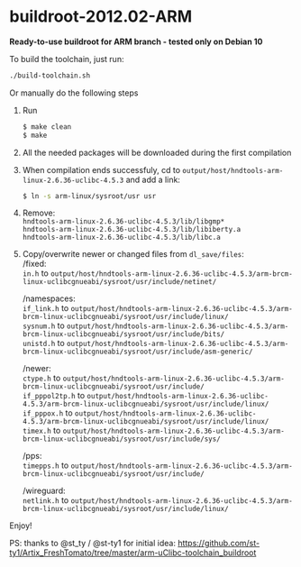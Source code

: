 # **buildroot-2012.02-ARM** #
  
  
**Ready-to-use buildroot for ARM branch - tested only on Debian 10**
  
  
To build the toolchain, just run:

```sh
./build-toolchain.sh
```

Or manually do the following steps

1. Run
    ```sh
    $ make clean
    $ make
    ```
  
2. All the needed packages will be downloaded during the first compilation
  
3. When compilation ends successfuly, cd to ```output/host/hndtools-arm-linux-2.6.36-uclibc-4.5.3``` and add a link:
    ```sh
    $ ln -s arm-linux/sysroot/usr usr
    ```
  
4. Remove:  
    ```hndtools-arm-linux-2.6.36-uclibc-4.5.3/lib/libgmp*```  
    ```hndtools-arm-linux-2.6.36-uclibc-4.5.3/lib/libiberty.a```  
    ```hndtools-arm-linux-2.6.36-uclibc-4.5.3/lib/libc.a```  
  
5. Copy/overwrite newer or changed files from ```dl_save/files```:  
    /fixed:  
     ```in.h``` to ```output/host/hndtools-arm-linux-2.6.36-uclibc-4.5.3/arm-brcm-linux-uclibcgnueabi/sysroot/usr/include/netinet/```  
  
    /namespaces:  
     ```if_link.h``` to ```output/host/hndtools-arm-linux-2.6.36-uclibc-4.5.3/arm-brcm-linux-uclibcgnueabi/sysroot/usr/include/linux/```  
     ```sysnum.h``` to ```output/host/hndtools-arm-linux-2.6.36-uclibc-4.5.3/arm-brcm-linux-uclibcgnueabi/sysroot/usr/include/bits/```  
     ```unistd.h``` to ```output/host/hndtools-arm-linux-2.6.36-uclibc-4.5.3/arm-brcm-linux-uclibcgnueabi/sysroot/usr/include/asm-generic/```  
  
    /newer:  
     ```ctype.h``` to ```output/host/hndtools-arm-linux-2.6.36-uclibc-4.5.3/arm-brcm-linux-uclibcgnueabi/sysroot/usr/include/```  
     ```if_pppol2tp.h``` to ```output/host/hndtools-arm-linux-2.6.36-uclibc-4.5.3/arm-brcm-linux-uclibcgnueabi/sysroot/usr/include/linux/```  
     ```if_pppox.h``` to ```output/host/hndtools-arm-linux-2.6.36-uclibc-4.5.3/arm-brcm-linux-uclibcgnueabi/sysroot/usr/include/linux/```  
     ```timex.h``` to ```output/host/hndtools-arm-linux-2.6.36-uclibc-4.5.3/arm-brcm-linux-uclibcgnueabi/sysroot/usr/include/sys/```  
  
    /pps:  
     ```timepps.h``` to ```output/host/hndtools-arm-linux-2.6.36-uclibc-4.5.3/arm-brcm-linux-uclibcgnueabi/sysroot/usr/include/```  
  
    /wireguard:  
     ```netlink.h``` to ```output/host/hndtools-arm-linux-2.6.36-uclibc-4.5.3/arm-brcm-linux-uclibcgnueabi/sysroot/usr/include/linux/```  
  
Enjoy!
  
PS: thanks to @st_ty / @st-ty1 for initial idea: https://github.com/st-ty1/Artix_FreshTomato/tree/master/arm-uClibc-toolchain_buildroot
  
